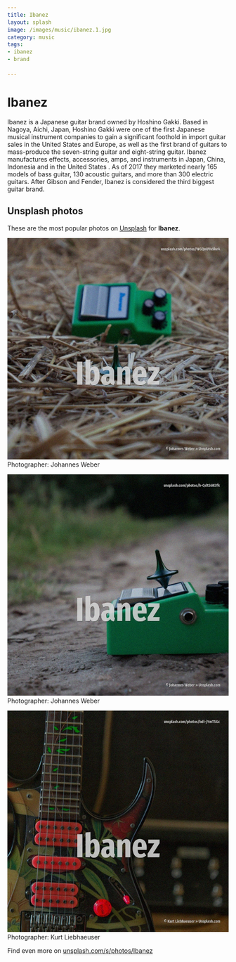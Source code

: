 ```yaml
---
title: Ibanez
layout: splash
image: /images/music/ibanez.1.jpg
category: music
tags:
- ibanez
- brand

---
```

# Ibanez

Ibanez  is a Japanese guitar brand owned by Hoshino Gakki. Based in Nagoya, Aichi, Japan, Hoshino Gakki were one of the first Japanese musical instrument  companies to gain a significant foothold in import guitar sales in the United States and Europe, as  well as the first brand of guitars to mass-produce the seven-string guitar and eight-string guitar. Ibanez manufactures effects, accessories, amps, and instruments in Japan, China, Indonesia and in  the United States . As of 2017 they marketed nearly 165 models of bass guitar, 130 acoustic guitars, and more than 300  electric guitars. After Gibson and Fender, Ibanez is considered the third biggest guitar brand. 

 
## Unsplash photos
These are the most popular photos on [Unsplash](https://unsplash.com) for **Ibanez**.
 
![Ibanez](/images/music/ibanez.1.jpg)
Photographer:  Johannes Weber
 
![Ibanez](/images/music/ibanez.2.jpg)
Photographer:  Johannes Weber
 
![Ibanez](/images/music/ibanez.3.jpg)
Photographer:  Kurt Liebhaeuser
 
Find even more on [unsplash.com/s/photos/Ibanez](https://unsplash.com/s/photos/Ibanez)
 
